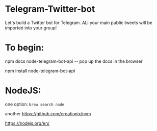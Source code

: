 # Telegram-Twitter-bot

Let's build a Twitter bot for Telegram.  ALl your main public tweets will be imported into your group!


# To begin:

npm docs node-telegram-bot-api -- pop up the docs in the browser

npm install node-telegram-bot-api


# NodeJS:

one option: `brew search node`

another https://github.com/creationix/nvm

https://nodejs.org/en/
